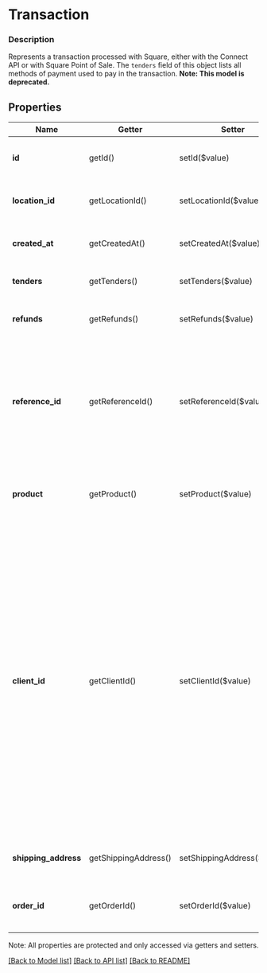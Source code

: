 # Transaction

### Description

Represents a transaction processed with Square, either with the Connect API or with Square Point of Sale.  The `tenders` field of this object lists all methods of payment used to pay in the transaction.
**Note: This model is deprecated.**

## Properties
Name | Getter | Setter | Type | Description | Notes
------------ | ------------- | ------------- | ------------- | ------------- | -------------
**id** | getId() | setId($value) | **string** | The transaction&#39;s unique ID, issued by Square payments servers. | [optional] 
**location_id** | getLocationId() | setLocationId($value) | **string** | The ID of the transaction&#39;s associated location. | [optional] 
**created_at** | getCreatedAt() | setCreatedAt($value) | **string** | The time when the transaction was created, in RFC 3339 format. | [optional] 
**tenders** | getTenders() | setTenders($value) | [**\SquareConnect\Model\Tender[]**](Tender.md) | The tenders used to pay in the transaction. | [optional] 
**refunds** | getRefunds() | setRefunds($value) | [**\SquareConnect\Model\Refund[]**](Refund.md) | Refunds that have been applied to any tender in the transaction. | [optional] 
**reference_id** | getReferenceId() | setReferenceId($value) | **string** | If the transaction was created with the &#x60;Charge&#x60; endpoint, this value is the same as the value provided for the &#x60;reference_id&#x60; parameter in the request to that endpoint. Otherwise, it is not set. | [optional] 
**product** | getProduct() | setProduct($value) | **string** | The Square product that processed the transaction. See [TransactionProduct](#type-transactionproduct) for possible values | [optional] 
**client_id** | getClientId() | setClientId($value) | **string** | If the transaction was created in the Square Point of Sale app, this value is the ID generated for the transaction by Square Point of Sale.  This ID has no relationship to the transaction&#39;s canonical &#x60;id&#x60;, which is generated by Square&#39;s backend servers. This value is generated for bookkeeping purposes, in case the transaction cannot immediately be completed (for example, if the transaction is processed in offline mode).  It is not currently possible with the Connect API to perform a transaction lookup by this value. | [optional] 
**shipping_address** | getShippingAddress() | setShippingAddress($value) | [**\SquareConnect\Model\Address**](Address.md) | The shipping address provided in the request, if any. | [optional] 
**order_id** | getOrderId() | setOrderId($value) | **string** | The order_id is an identifier for the order associated with this transaction, if any. | [optional] 

Note: All properties are protected and only accessed via getters and setters.

[[Back to Model list]](../../README.md#documentation-for-models) [[Back to API list]](../../README.md#documentation-for-api-endpoints) [[Back to README]](../../README.md)

